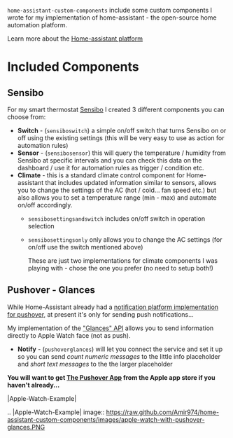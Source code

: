 ``home-assistant-custom-components`` include some custom components I wrote for my implementation of home-assistant - the open-source home automation platform.

Learn more about the [Home-assistant platform](https://home-assistant.io/)


# Included Components

## Sensibo

For my smart thermostat [Sensibo](https://www.sensibo.com/) I created 3 different components you can choose from:

* **Switch** - (``sensiboswitch``) a simple on/off switch that turns Sensibo on or off using the existing settings (this will be very easy to use as action for automation rules)
* **Sensor** - (``sensibosensor``) this will query the temperature / humidity from Sensibo at specific intervals and you can check this data on the dashboard / use it for automation rules as trigger / condition etc.
* **Climate** - this is a standard climate control component for Home-assistant that includes updated information similar to sensors, allows you to change the settings of the AC (hot / cold... fan speed etc.) but also allows you to set a temperature range (min - max) and automate on/off accordingly.
  * ``sensibosettingsandswitch`` includes on/off switch in operation selection
  * ``sensibosettingsonly`` only allows you to change the AC settings (for on/off use the switch mentioned above)
  
    These are just two implementations for climate components I was playing with - chose the one you prefer (no need to setup both!)

## Pushover - Glances
While Home-Assistant already had a [notification platform implementation for pushover](https://home-assistant.io/components/notify.pushover/), at present it's only for sending push notifications...

My implementation of the ["Glances" API](https://pushover.net/api/glances) allows you to send information directly to Apple Watch face (not as push). 

* **Notify** - (``pushoverglances``) will let you connect the service and set it up so you can send *count numeric messages* to the little info placeholder and  *short text messages* to the the larger placeholder

**You will want to get [The Pushover App](https://itunes.apple.com/us/app/pushover-notifications/id506088175?mt=8&at=1010l3fx) from the Apple app store if you haven't already...**

|Apple-Watch-Example|

.. |Apple-Watch-Example| image:: https://raw.github.com/Amir974/home-assistant-custom-components/images/apple-watch-with-pushover-glances.PNG